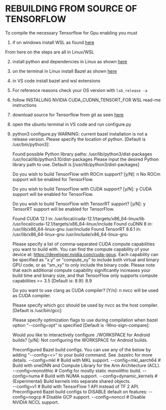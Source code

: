 # REBUILDING FROM SOURCE OF TENSORFLOW

To compile the necessary Tensorflow for Gpu enabling you must

1. if on windows install WSL as found [here](https://learn.microsoft.com/en-us/windows/wsl/install)

From here on the steps are all in Linux/WSL

2. install python and dependencies in Linux as shown [here](https://phoenixnap.com/kb/how-to-install-python-3-ubuntu)

3. on the terminal in Linux install Bazel as shown [here](https://bazel.build/install/ubuntu)

4. in VS code install bazel and wsl extensions

5. For reference reasons check your OS version with
`lsb_release -a` 

6. follow INSTALLING NVIDIA CUDA_CUDNN_TENSORT_FOR  WSL read-me instructions

7. download source for Tensorflow from git as seen [here](https://github.com/tensorflow/tensorflow)

8. open the ubuntu terminal in VS code and run configure.py

9.   
    python3 configure.py
    WARNING: current bazel installation is not a release version.
    Please specify the location of python. [Default is /usr/bin/python3]:


    Found possible Python library paths:
      /usr/lib/python3/dist-packages
      /usr/local/lib/python3.10/dist-packages
    Please input the desired Python library path to use.  Default is [/usr/lib/python3/dist-packages]        

    Do you wish to build TensorFlow with ROCm support? [y/N]: n
    No ROCm support will be enabled for TensorFlow.

    Do you wish to build TensorFlow with CUDA support? [y/N]: y
    CUDA support will be enabled for TensorFlow.

    Do you wish to build TensorFlow with TensorRT support? [y/N]: y
    TensorRT support will be enabled for TensorFlow.

    Found CUDA 12.1 in:
        /usr/local/cuda-12.1/targets/x86_64-linux/lib
        /usr/local/cuda-12.1/targets/x86_64-linux/include
    Found cuDNN 8 in:
        /usr/lib/x86_64-linux-gnu
        /usr/include
    Found TensorRT 8.6.1 in:
        /usr/lib/x86_64-linux-gnu
        /usr/include/x86_64-linux-gnu


    Please specify a list of comma-separated CUDA compute capabilities you want to build with.
    You can find the compute capability of your device at: https://developer.nvidia.com/cuda-gpus. Each capability can be specified as "x.y" or "compute_xy" to include both virtual and binary GPU code, or as "sm_xy" to only include the binary code.
    Please note that each additional compute capability significantly increases your build time and binary size, and that TensorFlow only supports compute capabilities >= 3.5 [Default is: 8.9]: 8.9


    Do you want to use clang as CUDA compiler? [Y/n]: n
    nvcc will be used as CUDA compiler.

    Please specify which gcc should be used by nvcc as the host compiler. [Default is /usr/bin/gcc]:


    Please specify optimization flags to use during compilation when bazel option "--config=opt" is specified [Default is -Wno-sign-compare]:


    Would you like to interactively configure ./WORKSPACE for Android builds? [y/N]:
    Not configuring the WORKSPACE for Android builds.

    Preconfigured Bazel build configs. You can use any of the below by adding "--config=<>" to your build command. See .bazelrc for more details.
            --config=mkl            # Build with MKL support.
            --config=mkl_aarch64    # Build with oneDNN and Compute Library for the Arm Architecture (ACL).  
            --config=monolithic     # Config for mostly static monolithic build.
            --config=numa           # Build with NUMA support.
            --config=dynamic_kernels        # (Experimental) Build kernels into separate shared objects.     
            --config=v1             # Build with TensorFlow 1 API instead of TF 2 API.
    Preconfigured Bazel build configs to DISABLE default on features:
            --config=nogcp          # Disable GCP support.
            --config=nonccl         # Disable NVIDIA NCCL support.